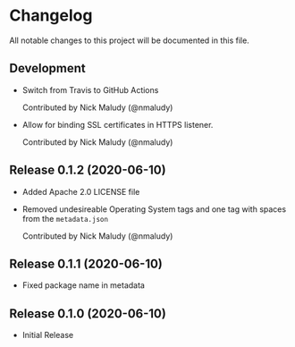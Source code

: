 # Changelog

All notable changes to this project will be documented in this file.

## Development

- Switch from Travis to GitHub Actions

  Contributed by Nick Maludy (@nmaludy)
  
- Allow for binding SSL certificates in HTTPS listener.

  Contributed by Nick Maludy (@nmaludy)

## Release 0.1.2 (2020-06-10)

- Added Apache 2.0 LICENSE file
- Removed undesireable Operating System tags and one tag with spaces from the `metadata.json`

  Contributed by Nick Maludy (@nmaludy)

## Release 0.1.1 (2020-06-10)

- Fixed package name in metadata

## Release 0.1.0 (2020-06-10)

- Initial Release
